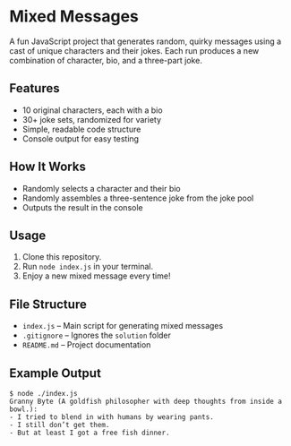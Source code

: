 # Mixed Messages

A fun JavaScript project that generates random, quirky messages using a cast of unique characters and their jokes. Each run produces a new combination of character, bio, and a three-part joke.

## Features

- 10 original characters, each with a bio
- 30+ joke sets, randomized for variety
- Simple, readable code structure
- Console output for easy testing

## How It Works

- Randomly selects a character and their bio
- Randomly assembles a three-sentence joke from the joke pool
- Outputs the result in the console

## Usage

1. Clone this repository.
2. Run `node index.js` in your terminal.
3. Enjoy a new mixed message every time!

## File Structure

- `index.js` – Main script for generating mixed messages
- `.gitignore` – Ignores the `solution` folder
- `README.md` – Project documentation

## Example Output
```
$ node ./index.js
Granny Byte (A goldfish philosopher with deep thoughts from inside a bowl.):
- I tried to blend in with humans by wearing pants.
- I still don’t get them.
- But at least I got a free fish dinner.
```
